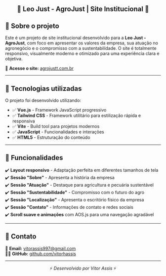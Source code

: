 <h2 align="center">🌿 Leo Just - AgroJust | Site Institucional 🌿</h2>

## 📌 Sobre o projeto

Este é um projeto de site institucional desenvolvido para a **Leo Just - AgroJust**, com foco em apresentar os valores da empresa, sua atuação no agronegócio e o compromisso com a sustentabilidade. O site é totalmente responsivo, visualmente moderno e otimizado para uma experiência clara e objetiva.  

🔗 **Acesse o site:** [agrojustt.com.br](agrojustt.com.br) 

---

## 🚀 Tecnologias utilizadas

O projeto foi desenvolvido utilizando:

- ✅ **Vue.js** - Framework JavaScript progressivo  
- ✅ **Tailwind CSS** - Framework utilitário para estilização rápida e responsiva  
- ✅ **Vite** - Build tool para projetos modernos  
- ✅ **JavaScript** - Funcionalidades e interações  
- ✅ **HTML5** - Estruturação do conteúdo  

---

## 🎯 Funcionalidades

✔️ **Layout responsivo** - Adaptação perfeita em diferentes tamanhos de tela  
✔️ **Sessão "Sobre"** - Apresenta a história da empresa  
✔️ **Sessão "Atuação"** - Destaque para agricultura e pecuária sustentável  
✔️ **Sessão "Sustentabilidade"** - Compromisso com o futuro do agro  
✔️ **Sessão "Localização"** - Apresenta o escritório físico da empresa  
✔️ **Sessão "Contato"** - Informações de contato e redes sociais  
✔️ **Scroll suave e animações** com AOS.js para uma navegação agradável  

---

## 📩 Contato

📧 **Email:** [vitorassis997@gmail.com](mailto:vitorassis997@gmail.com)  
👨‍💻 **GitHub:** [github.com/vitorhassis](https://github.com/vitorhassis)

---

<p align="center">⚡ <em>Desenvolvido por Vitor Assis</em> ⚡</p>

